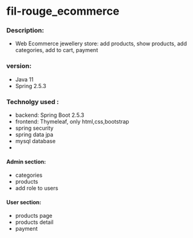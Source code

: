 # fil-rouge_ecommerce

### Description:
+ Web Ecommerce jewellery store: add products, show products, 
  add categories, add to cart, payment
### version:
+ Java 11
+ Spring 2.5.3

### Technolgy used :
+ backend: Spring Boot 2.5.3
+ frontend: Thymeleaf, only html,css,bootstrap
+ spring security
+ spring data jpa
+ mysql database
+ 
#### Admin section:
+ categories
+ products
+ add role to users
#### User section:
+ products page
+ products detail
+ payment


